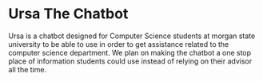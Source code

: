 # Ursa The Chatbot

Ursa is a chatbot designed for Computer Science students at morgan state university to be able to use in order to get assistance related to the computer science department. We plan on making the chatbot a one stop place of information students could use instead of relying on their advisor all the time. 
